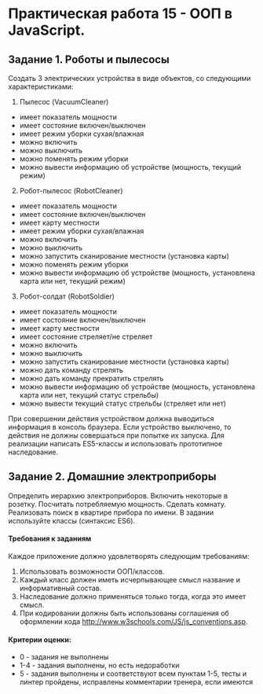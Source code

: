 # Практическая работа 15 - ООП в JavaScript.

## Задание 1. Роботы и пылесосы

Создать 3 электрических устройства в виде объектов, со следующими характеристиками:

1. Пылесос (VacuumCleaner)

  - имеет показатель мощности
  - имеет состояние включен/выключен
  - имеет режим уборки сухая/влажная
  - можно включить
  - можно выключить
  - можно поменять режим уборки
  - можно вывести информацию об устройстве (мощность, текущий режим)

2. Робот-пылесос (RobotCleaner)

  - имеет показатель мощности
  - имеет состояние включен/выключен
  - имеет карту местности
  - имеет режим уборки сухая/влажная
  - можно включить
  - можно выключить
  - можно запустить сканирование местности (установка карты)
  - можно поменять режим уборки
  - можно вывести информацию об устройстве (мощность, установлена карта или нет, текущий режим)

3. Робот-солдат (RobotSoldier)

  - имеет показатель мощности
  - имеет состояние включен/выключен
  - имеет карту местности
  - имеет состояние стреляет/не стреляет
  - можно включить
  - можно выключить
  - можно запустить сканирование местности (установка карты)
  - можно дать команду стрелять
  - можно дать команду прекратить стрелять
  - можно вывести информацию об устройстве (мощность, установлена карта или нет, текущий статус стрельбы)
  - можно вывести текущий статус стрельбы (стреляет или нет)

При совершении действия устройством должна выводиться информация в консоль браузера. Если устройство выключено, то действия не должны совершаться при попытке их запуска. Для реализации написать ES5-классы и использовать прототипное наследование.

## Задание 2. Домашние электроприборы

Определить иерархию электроприборов. Включить некоторые в розетку. Посчитать потребляемую мощность. Сделать комнату. Реализовать поиск в квартире прибора по имени. В задании используйте классы (синтаксис ES6).

#### Требования к заданиям
Каждое приложение должно удовлетворять следующим требованиям:

1. Использовать возможности ООП/классов.
2. Каждый класс должен иметь исчерпывающее смысл название и информативный состав.
3. Наследование должно применяться только тогда, когда это имеет смысл.
4. При кодировании должны быть использованы соглашения об оформлении кода http://www.w3schools.com/JS/js_conventions.asp.

#### Критерии оценки: 
- 0 - задания не выполнены
- 1-4 - задания выполнены, но есть недоработки
- 5 - задания выполнены и соответствуют всем пунктам 1-5, тесты и линтер пройдены, исправлены комментарии тренера, если имеются
